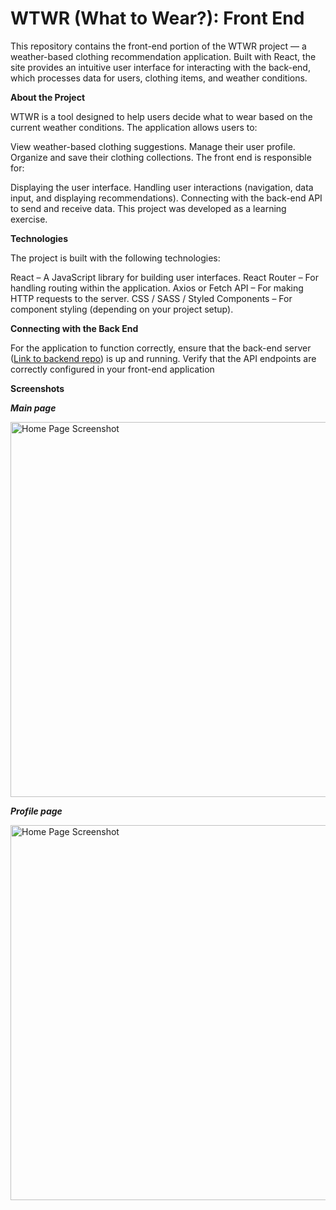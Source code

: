 # WTWR (What to Wear?): Front End

This repository contains the front-end portion of the WTWR project — a weather-based clothing recommendation application. Built with React, the site provides an intuitive user interface for interacting with the back-end, which processes data for users, clothing items, and weather conditions.

**About the Project**

WTWR is a tool designed to help users decide what to wear based on the current weather conditions. The application allows users to:

View weather-based clothing suggestions.
Manage their user profile.
Organize and save their clothing collections.
The front end is responsible for:

Displaying the user interface.
Handling user interactions (navigation, data input, and displaying recommendations).
Connecting with the back-end API to send and receive data.
This project was developed as a learning exercise.

**Technologies**

The project is built with the following technologies:

React – A JavaScript library for building user interfaces.
React Router – For handling routing within the application.
Axios or Fetch API – For making HTTP requests to the server.
CSS / SASS / Styled Components – For component styling (depending on your project setup).

**Connecting with the Back End**

For the application to function correctly, ensure that the back-end server ([Link to backend repo](https://github.com/Embox99/se_project_express)) is up and running. Verify that the API endpoints are correctly configured in your front-end application

**Screenshots**

***Main page***

<img src="https://i.ibb.co/jVm5rtJ/main-page.jpg" alt="Home Page Screenshot" width="600" />

***Profile page***

<img src="https://i.ibb.co/41MhCYR/profile-page.jpg" alt="Home Page Screenshot" width="600" />




